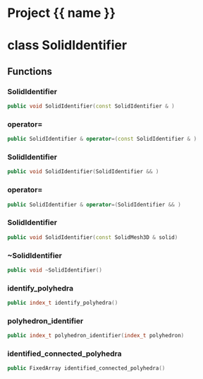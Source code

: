 <script setup>
import {useRoute} from 'vitepress'
const {path} = useRoute()
const tokens = path.split('/')
const words = tokens[2].split('-');
for (let i = 0; i < words.length; i++) {
    words[i] = words[i].charAt(0).toUpperCase() + words[i].slice(1);
    words[i] = words[i].replace('geode', 'Geode')
}
const name = words.join('-');
</script>
# Project {{ name }}

# class SolidIdentifier


## Functions

### SolidIdentifier

```cpp
public void SolidIdentifier(const SolidIdentifier & )
```


### operator=

```cpp
public SolidIdentifier & operator=(const SolidIdentifier & )
```


### SolidIdentifier

```cpp
public void SolidIdentifier(SolidIdentifier && )
```


### operator=

```cpp
public SolidIdentifier & operator=(SolidIdentifier && )
```


### SolidIdentifier

```cpp
public void SolidIdentifier(const SolidMesh3D & solid)
```


### ~SolidIdentifier

```cpp
public void ~SolidIdentifier()
```


### identify_polyhedra

```cpp
public index_t identify_polyhedra()
```


### polyhedron_identifier

```cpp
public index_t polyhedron_identifier(index_t polyhedron)
```


### identified_connected_polyhedra

```cpp
public FixedArray identified_connected_polyhedra()
```




